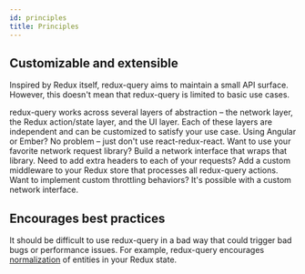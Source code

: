 ```yaml
---
id: principles
title: Principles
---
```


## Customizable and extensible

Inspired by Redux itself, redux-query aims to maintain a small API surface. However, this doesn't mean that redux-query is limited to basic use cases.

redux-query works across several layers of abstraction – the network layer, the Redux action/state layer, and the UI layer. Each of these layers are independent and can be customized to satisfy your use case. Using Angular or Ember? No problem – just don't use react-redux-react. Want to use your favorite network request library? Build a network interface that wraps that library. Need to add extra headers to each of your requests? Add a custom middleware to your Redux store that processes all redux-query actions. Want to implement custom throttling behaviors? It's possible with a custom network interface.

## Encourages best practices

It should be difficult to use redux-query in a bad way that could trigger bad bugs or performance issues. For example, redux-query encourages [normalization](https://redux.js.org/introduction/learning-resources#normalization) of entities in your Redux state.
